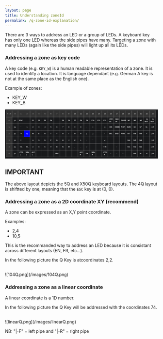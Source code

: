 ```yaml
---
layout: page
title: Understanding zoneId
permalink: /q-zone-id-explanation/
---
```


<!-- {% include api_transition_header.html %} -->


There are 3 ways to address an LED or a group of LEDs. A keyboard key has only one LED whereas the side pipes have many. Targeting a zone with many LEDs (again like the side pipes) will light up all its LEDs.

### Addressing a zone as key code

A key code (e.g. `KEY_W`) is a human readable representation of a zone. It is used to identify a location. It is language dependant (e.g. German A key is not at the same place as the English one).

Example of zones:

- KEY_W 
- KEY_B 


![104Q.png](/images/104Q.png)

## IMPORTANT

The above layout depicts the 5Q and X50Q keyboard layouts. The 4Q layout is shiftted by one, meaning that the `ESC` key is at (0, 0).

### Addressing a zone as a 2D coordinate XY (recommend)

A zone can be expressed as an X,Y point coordinate.

Examples:
- 2,4
- 10,5

This is the recommanded way to address an LED because it is consistant across different layouts (EN, FR, etc...).

In the following picture the Q Key is atcoordinates 2,2.

<br>
![104Q.png](/images/104Q.png)

### Addressing a zone as a linear coordinate

A linear coordinate is a 1D number.

In the following picture the Q Key will be addressed with the coordinates 74.

<br>
![linearQ.png](/images/linearQ.png)

NB: 
"|-F" = left pipe and "|-R" = right pipe


